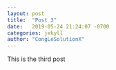 ```yaml
---
layout: post
title:  "Post 3"
date:   2019-05-24 21:24:07 -0700
categories: jekyll
author: "CongLeSolutionX"
---
```

This is the third post
